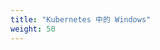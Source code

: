 ```yaml
---
title: "Kubernetes 中的 Windows"
weight: 50
---
```

<!--
title: "Windows in Kubernetes"
weight: 50
-->
